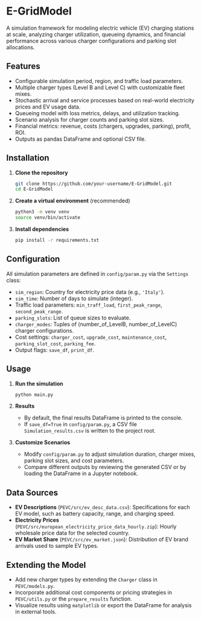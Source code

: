 # E-GridModel

A simulation framework for modeling electric vehicle (EV) charging stations at scale, analyzing charger utilization, queueing dynamics, and financial performance across various charger configurations and parking slot allocations.


## Features

- Configurable simulation period, region, and traffic load parameters.
- Multiple charger types (Level B and Level C) with customizable fleet mixes.
- Stochastic arrival and service processes based on real-world electricity prices and EV usage data.
- Queueing model with loss metrics, delays, and utilization tracking.
- Scenario analysis for charger counts and parking slot sizes.
- Financial metrics: revenue, costs (chargers, upgrades, parking), profit, ROI.
- Outputs as pandas DataFrame and optional CSV file.

## Installation

1. **Clone the repository**

   ```bash
   git clone https://github.com/your-username/E-GridModel.git
   cd E-GridModel
   ```

2. **Create a virtual environment** (recommended)

   ```bash
   python3 -m venv venv
   source venv/bin/activate
   ```

3. **Install dependencies**

   ```bash
   pip install -r requirements.txt
   ```

## Configuration

All simulation parameters are defined in `config/param.py` via the `Settings` class:

- `sim_region`: Country for electricity price data (e.g., `'Italy'`).
- `sim_time`: Number of days to simulate (integer).
- Traffic load parameters: `min_traff_load`, `first_peak_range`, `second_peak_range`.
- `parking_slots`: List of queue sizes to evaluate.
- `charger_modes`: Tuples of (number\_of\_LevelB, number\_of\_LevelC) charger configurations.
- Cost settings: `charger_cost`, `upgrade_cost`, `maintenance_cost`, `parking_slot_cost`, `parking_fee`.
- Output flags: `save_df`, `print_df`.

## Usage

1. **Run the simulation**

   ```bash
   python main.py
   ```

2. **Results**

   - By default, the final results DataFrame is printed to the console.
   - If `save_df=True` in `config/param.py`, a CSV file `Simulation_results.csv` is written to the project root.

3. **Customize Scenarios**

   - Modify `config/param.py` to adjust simulation duration, charger mixes, parking slot sizes, and cost parameters.
   - Compare different outputs by reviewing the generated CSV or by loading the DataFrame in a Jupyter notebook.

## Data Sources

- **EV Descriptions** (`PEVC/src/ev_desc_data.csv`): Specifications for each EV model, such as battery capacity, range, and charging speed.
- **Electricity Prices** (`PEVC/src/european_electricity_price_data_hourly.zip`): Hourly wholesale price data for the selected country.
- **EV Market Share** (`PEVC/src/ev_market.json`): Distribution of EV brand arrivals used to sample EV types.

## Extending the Model

- Add new charger types by extending the `Charger` class in `PEVC/models.py`.
- Incorporate additional cost components or pricing strategies in `PEVC/utils.py` or the `prepare_results` function.
- Visualize results using `matplotlib` or export the DataFrame for analysis in external tools.


